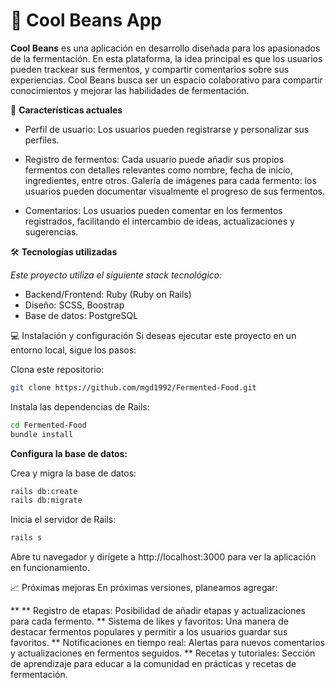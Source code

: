 # 🍃 Cool Beans App

**Cool Beans** es una aplicación en desarrollo diseñada para los apasionados de la fermentación. En esta plataforma, la idea principal es que los usuarios pueden trackear sus fermentos, y compartir comentarios sobre sus experiencias. Cool Beans busca ser un espacio colaborativo para compartir conocimientos y mejorar las habilidades de fermentación.

🚀 **Características actuales**
- Perfil de usuario: Los usuarios pueden registrarse y personalizar sus perfiles.

- Registro de fermentos: Cada usuario puede añadir sus propios fermentos con detalles relevantes como nombre, fecha de inicio, ingredientes, entre otros. Galería de imágenes para cada fermento: los usuarios pueden documentar visualmente el progreso de sus fermentos.

- Comentarios: Los usuarios pueden comentar en los fermentos registrados, facilitando el intercambio de ideas, actualizaciones y sugerencias.

🛠️ **Tecnologías utilizadas**

*Este proyecto utiliza el siguiente stack tecnológico:*

- Backend/Frontend: Ruby (Ruby on Rails)
- Diseño: SCSS, Boostrap
- Base de datos: PostgreSQL


💻 Instalación y configuración
Si deseas ejecutar este proyecto en un entorno local, sigue los pasos:

Clona este repositorio:

```bash
git clone https://github.com/mgd1992/Fermented-Food.git
```
Instala las dependencias de Rails:

```bash
cd Fermented-Food
bundle install
```

**Configura la base de datos:**

Crea y migra la base de datos:

```bash
rails db:create
rails db:migrate
```

Inicia el servidor de Rails:

```bash
rails s
```
Abre tu navegador y dirígete a http://localhost:3000 para ver la aplicación en funcionamiento.

📈 Próximas mejoras
En próximas versiones, planeamos agregar:

**
** Registro de etapas: Posibilidad de añadir etapas y actualizaciones para cada fermento.
** Sistema de likes y favoritos: Una manera de destacar fermentos populares y permitir a los usuarios guardar sus favoritos.
** Notificaciones en tiempo real: Alertas para nuevos comentarios y actualizaciones en fermentos seguidos.
** Recetas y tutoriales: Sección de aprendizaje para educar a la comunidad en prácticas y recetas de fermentación.

